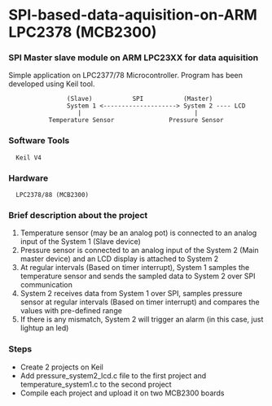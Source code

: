 # SPI-based-data-aquisition-on-ARM LPC2378 (MCB2300)

### SPI Master slave module on ARM LPC23XX for data aquisition

Simple application on LPC2377/78 Microcontroller. Program has been developed using Keil tool.



                    (Slave)	          SPI	        (Master)
                    System 1 <--------------------> System 2 ---- LCD
                       |			                   |
               Temperature Sensor 	            Pressure Sensor

### Software Tools
      Keil V4
      
### Hardware

      LPC2378/88 (MCB2300)
      
### Brief description about the project

1. Temperature sensor (may be an analog pot) is connected to an analog input of the System 1 (Slave device)
2. Pressure sensor is connected to an analog input of the System 2 (Main master device) and an LCD display is attached to System 2 
3. At regular intervals (Based on timer interrupt), System 1 samples the temperature sensor and sends the sampled data to System 2 over SPI communication
4. System 2 receives data from System 1 over SPI, samples pressure sensor at regular intervals (Based on timer interrupt) and compares the values with pre-defined range
5. If there is any mismatch, System 2 will trigger an alarm (in this case, just lightup an led)

### Steps

* Create 2 projects on Keil
* Add pressure_system2_lcd.c file to the first project and temperature_system1.c to the second project
* Compile each project and upload it on two MCB2300 boards

